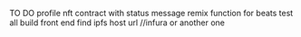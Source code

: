 TO DO
profile nft contract with status message
remix function for beats
test all
build front end
find ipfs host url //infura or another one
